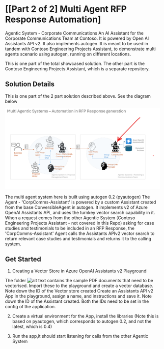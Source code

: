 # [[Part 2 of 2] Multi Agent RFP Response Automation]
Agentic System - Corporate Communications
An AI Assistant for the Corporate Communications Team at Contoso. It is powered by Open AI Assistants API v2. It also implements autogen. It is meant to be used in tandem with Contoso Engineering Projects Assistant, to demonstrate multi agents scenario using autogen, running on different locations.

This is one part of the total showcased solution. The other part is the Contoso Engineering Projects Assistant, which is a separate repository.

## Solution Details

This is one part of the 2 part solution described above. See the diagram below

![alt text](./images/image.png)

The multi agent system here is built using autogen 0.2 (pyautogen)
The Agent - 'CorpComms-Assistant' is powered by a custom Assistant created from the base ConversibleAgent in autogen.
It implements v2 of Azure OpenAI Assistants API, and uses the turnkey vector search capability in it.
When a request comes from the other Agentic System (Contoso Engineering Projects Assistant - not covered in this Repo)  asking for case studies and testimonials to be included in an RFP Response, the 'CorpComms-Assistant' Agent calls the Assistants APIv2 vector search to return relevant case studies and testimonials and returns it to the calling system.


## Get Started

1) Creating a Vector Store in Azure OpenAI Assistants v2 Playground

The folder ![alt text](./sample-docs/) contains the sample PDF documents that need to be vectorised.
Import these to the playground and create a vector database. Note down the ID of the Vector store created
Create an Assistants API v2 App in the playground, assign a name, and instructions and save it. Note down the ID of the Assistant created. Both the IDs need to be set in the config of the application.

2) Create a virtual environment for the App, install the libraries (Note this is based on pyautogen, which corresponds to autogen 0.2, and not the latest, which is 0.4)

3) Run the app,it should start listening for calls from the other Agentic System

